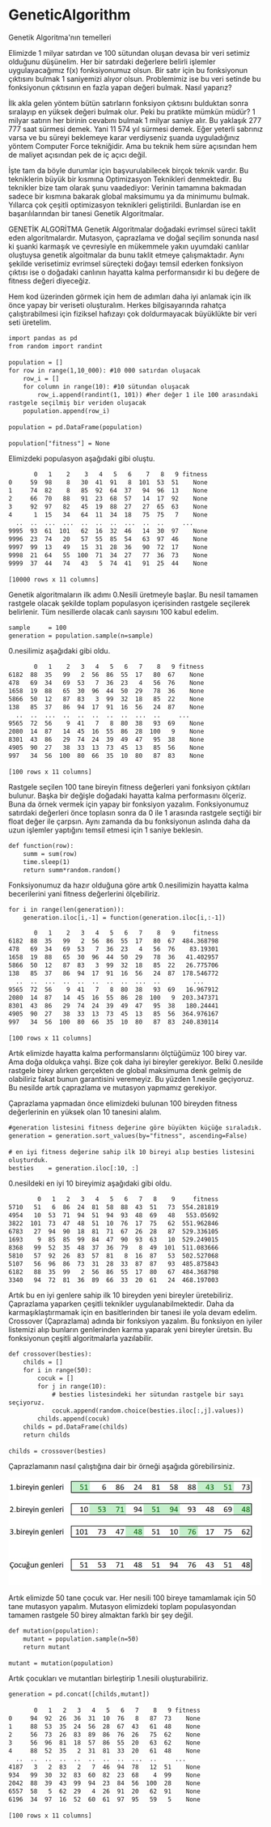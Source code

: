 # GeneticAlgorithm
Genetik Algoritma'nın temelleri

Elimizde 1 milyar satırdan ve 100 sütundan oluşan devasa bir veri setimiz olduğunu düşünelim. Her bir satırdaki değerlere belirli işlemler uygulayacağımız f(x) fonksiyonumuz olsun. Bir satır için bu fonksiyonun çıktısını bulmak 1 saniyemizi alıyor olsun. Problemimiz ise bu veri setinde bu fonksiyonun çıktısının en fazla yapan değeri bulmak. Nasıl yaparız?

İlk akla gelen yöntem bütün satırların fonksiyon çıktısını bulduktan sonra sıralayıp en yüksek değeri bulmak olur. Peki bu pratikte mümkün müdür? 
1 milyar satırın her birinin cevabını bulmak 1 milyar saniye alır. Bu yaklaşık 277 777 saat sürmesi demek. Yani 11 574 yıl sürmesi demek. Eğer yeterli sabrınız varsa ve bu süreyi beklemeye karar verdiyseniz şuanda uyguladığınız yöntem Computer Force tekniğidir. Ama bu teknik hem süre açısından hem de maliyet açısından pek de iç açıcı değil.

İşte tam da böyle durumlar için başvurulabilecek birçok teknik vardır. Bu tekniklerin büyük bir kısmına Optimizasyon Teknikleri denmektedir. Bu teknikler bize tam olarak şunu vaadediyor: Verinin tamamına bakmadan sadece bir kısmına bakarak global maksimumu ya da minimumu bulmak. 
Yıllarca çok çeşitli optimizasyon teknikleri geliştirildi. Bunlardan ise en başarılılarından bir tanesi Genetik Algoritmalar. 

GENETİK ALGORİTMA 
Genetik Algoritmalar doğadaki evrimsel süreci taklit eden algoritmalardır. Mutasyon, çaprazlama ve doğal seçilim sonunda nasıl ki şuanki karmaşık ve çevresiyle en mükemmele yakın uyumdaki canlılar oluştuysa genetik algoitmalar da bunu taklit etmeye çalışmaktadır. Aynı şekilde verisetimiz evrimsel süreçteki doğayı temsil ederken fonksiyon çıktısı ise o doğadaki canlının hayatta kalma performansıdır ki bu değere de fitness değeri diyeceğiz.

Hem kod üzerinden görmek için hem de adımları daha iyi anlamak için ilk önce yapay bir veriseti oluşturalım. Herkes bilgisayarında rahatça çalıştırabilmesi için fiziksel hafızayı çok doldurmayacak büyüklükte bir veri seti üretelim. 

```
import pandas as pd 
from random import randint

population = []
for row in range(1,10_000): #10 000 satırdan oluşacak
    row_i = []
    for column in range(10): #10 sütundan oluşacak
        row_i.append(randint(1, 101)) #her değer 1 ile 100 arasındaki rastgele seçilmiş bir veriden oluşacak 
    population.append(row_i)

population = pd.DataFrame(population)

population["fitness"] = None
```

Elimizdeki populasyon aşağıdaki gibi oluştu.


````
       0   1    2    3   4   5   6    7   8   9 fitness
0     59  98    8   30  41  91   8  101  53  51    None
1     74  82    8   85  92  64  37   94  96  13    None
2     66  70   88   91  23  68  57   14  17  92    None
3     92  97   82   45  19  88  27   27  65  63    None
4      1  15   34   64  11  34  18   75  75   7    None
  ..  ..  ...  ...  ..  ..  ..  ...  ..  ..     ...
9995  93  61  101   62  16  32  46   14  30  97    None
9996  23  74   20   57  55  85  54   63  97  46    None
9997  99  13   49   15  31  28  36   90  72  17    None
9998  21  64   55  100  71  34  27   77  36  73    None
9999  37  44   74   43   5  74  41   91  25  44    None

[10000 rows x 11 columns]
````


Genetik algoritmaların ilk adımı 0.Nesili üretmeyle başlar. Bu nesil tamamen rastgele olacak şekilde toplam populasyon içerisinden rastgele seçilerek belirlenir. Tüm nesillerde olacak canlı sayısını 100 kabul edelim. 

````
sample     = 100  
generation = population.sample(n=sample)
````

0.nesilimiz aşağıdaki gibi oldu. 
````
       0   1    2   3   4   5   6   7    8   9 fitness
6182  88  35   99   2  56  86  55  17   80  67    None
478   69  34   69  53   7  36  23   4   56  76    None
1658  19  88   65  30  96  44  50  29   78  36    None
5866  50  12   87  83   3  99  32  18   85  22    None
138   85  37   86  94  17  91  16  56   24  87    None
  ..  ..  ...  ..  ..  ..  ..  ..  ...  ..     ...
9565  72  56    9  41   7   8  80  38   93  69    None
2080  14  87   14  45  16  55  86  28  100   9    None
8301  43  86   29  74  24  39  49  47   95  38    None
4905  90  27   38  33  13  73  45  13   85  56    None
997   34  56  100  80  66  35  10  80   87  83    None

[100 rows x 11 columns]
````


Rastgele seçilen 100 tane bireyin fitness değerleri yani fonksiyon çıktıları bulunur. Başka bir değişle doğadaki hayatta kalma performasını ölçeriz. Buna da örnek vermek için yapay bir fonksiyon yazalım. Fonksiyonumuz satırdaki değerleri önce toplasın sonra da 0 ile 1 arasında rastgele seçtiği bir float değer ile çarpsın. Aynı zamanda da bu fonksiyonun aslında daha da uzun işlemler yaptığını temsil etmesi için 1 saniye beklesin. 

````
def function(row):
    summ = sum(row)
    time.sleep(1)
    return summ*random.random()
````


Fonksiyonumuz da hazır olduğuna göre artık 0.nesilimizin hayatta kalma becerilerini yani fitness değerlerini ölçebiliriz. 
````
for i in range(len(generation)):
    generation.iloc[i,-1] = function(generation.iloc[i,:-1])
````

````
       0   1    2   3   4   5   6   7    8   9     fitness
6182  88  35   99   2  56  86  55  17   80  67  484.368798
478   69  34   69  53   7  36  23   4   56  76    83.19301
1658  19  88   65  30  96  44  50  29   78  36   41.402957
5866  50  12   87  83   3  99  32  18   85  22   26.775706
138   85  37   86  94  17  91  16  56   24  87  178.546772
  ..  ..  ...  ..  ..  ..  ..  ..  ...  ..         ...
9565  72  56    9  41   7   8  80  38   93  69   16.967912
2080  14  87   14  45  16  55  86  28  100   9  203.347371
8301  43  86   29  74  24  39  49  47   95  38   180.24441
4905  90  27   38  33  13  73  45  13   85  56  364.976167
997   34  56  100  80  66  35  10  80   87  83  240.830114

[100 rows x 11 columns]
````

Artık elimizde hayatta kalma performanslarını ölçtüğümüz 100 birey var. Ama doğa oldukça vahşi. Bize çok daha iyi bireyler gerekiyor. Belki 0.nesilde rastgele birey alırken gerçekten de global maksimuma denk gelmiş de olabiliriz fakat bunun garantisini veremeyiz. 
Bu yüzden 1.nesile geçiyoruz. Bu nesilde artık çaprazlama ve mutasyon yapmamız gerekiyor. 

Çaprazlama yapmadan önce elimizdeki bulunan 100 bireyden fitness değerlerinin en yüksek olan 10 tanesini alalım.  

````
#generation listesini fitness değerine göre büyükten küçüğe sıraladık.
generation = generation.sort_values(by="fitness", ascending=False) 

# en iyi fitness değerine sahip ilk 10 bireyi alıp besties listesini oluşturduk.
besties    = generation.iloc[:10, :]
````

0.nesildeki en iyi 10 bireyimiz aşağıdaki gibi oldu.
````
        0   1   2   3   4   5   6   7   8    9     fitness
5710   51   6  86  24  81  58  88  43  51   73  554.281819
4954   10  53  71  94  51  94  93  48  69   48   553.05692
3822  101  73  47  48  51  10  76  17  75   62  551.962846
6783   27  94  90  18  81  71  67  26  28   87  529.336105
1693    9  85  85  99  84  47  90  93  63   10  529.249015
8368   99  52  35  48  37  36  79   8  49  101  511.083666
5810   57  92  26  83  57  81   8  16  87   53  502.527068
5107   56  96  86  73  31  28  33  87  87   93  485.875843
6182   88  35  99   2  56  86  55  17  80   67  484.368798
3340   94  72  81  36  89  66  33  20  61   24  468.197003
````

Artık bu en iyi genlere sahip ilk 10 bireyden yeni bireyler üretebiliriz.  Çaprazlama yaparken çeşitli teknikler uygulanabilmektedir. Daha da karmaşıklaştırmamak için en basitlerinden bir tanesi ile yola devam edelim. Crossover (Çaprazlama) adında bir fonksiyon yazalım. Bu fonksiyon en iyiler listemizi alıp bunların genlerinden karma yaparak yeni bireyler üretsin. Bu fonksiyonun çeşitli algoritmalarla yazılabilir. 

````
def crossover(besties):
    childs = []
    for i in range(50):
        cocuk = []
        for j in range(10):
            # besties listesindeki her sütundan rastgele bir sayı seçiyoruz.
            cocuk.append(random.choice(besties.iloc[:,j].values)) 
        childs.append(cocuk)
    childs = pd.DataFrame(childs)
    return childs

childs = crossover(besties)
````

Çaprazlamanın nasıl çalıştığına dair bir örneği aşağıda görebilirsiniz. 

<img src="images/crossover.jpg" width="500">

Artık elimizde 50 tane çocuk var. Her nesili 100 bireye tamamlamak için 50 tane mutasyon yapalım. Mutasyon elimizdeki toplam populasyondan tamamen rastgele 50 birey almaktan farklı bir şey değil. 

````
def mutation(population):
    mutant = population.sample(n=50)
    return mutant
    
mutant = mutation(population)
````

Artık çocukları ve mutantları birleştirip 1.nesili oluşturabiliriz. 
````
generation = pd.concat([childs,mutant])

       0   1   2   3   4   5   6   7    8   9 fitness
0     94  92  26  36  31  10  76   8   87  73    None
1     88  53  35  24  56  28  67  43   61  48    None
2     56  73  26  83  89  86  76  26   75  62    None
3     56  96  81  18  57  86  55  20   63  62    None
4     88  52  35   2  31  81  33  20   61  48    None
  ..  ..  ..  ..  ..  ..  ..  ..  ...  ..     ...
4187   3   2  83   2   7  46  94  78   12  51    None
934   99  30  32  83  60  82  23  68    4  99    None
2042  88  39  43  99  94  23  84  56  100  28    None
6557  58   5  62  29   4  26  91  20   62  91    None
6196  34  97  16  52  60  61  97  95   59   5    None

[100 rows x 11 columns]

````




 





